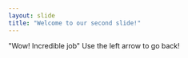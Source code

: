 ```yaml
---
layout: slide
title: "Welcome to our second slide!"
---
```

"Wow! Incredible job"
Use the left arrow to go back!
